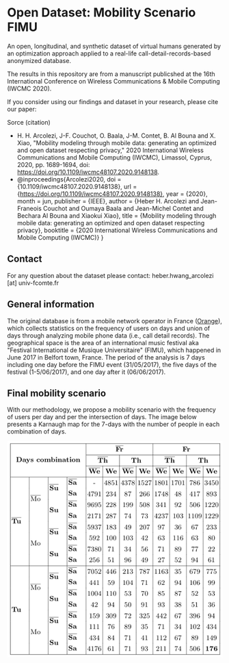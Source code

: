 # Open Dataset: Mobility Scenario FIMU

An open, longitudinal, and synthetic dataset of virtual humans generated by an optimization approach applied to a real-life call-detail-records-based anonymized database.

The results in this repository are from a manuscript publicshed at the 16th International Conference on Wireless Communications & Mobile Computing (IWCMC 2020).

If you consider using our findings and dataset in your research, please cite our paper:

Sorce (citation)
- H. H. Arcolezi, J-F. Couchot, O. Baala, J-M. Contet, B. Al Bouna and X. Xiao, "Mobility modeling through mobile data: generating an optimized and open dataset respecting privacy," 2020 International Wireless Communications and Mobile Computing (IWCMC), Limassol, Cyprus, 2020, pp. 1689-1694, doi: https://doi.org/10.1109/iwcmc48107.2020.9148138.
- @inproceedings{Arcolezi2020,
  doi = {10.1109/iwcmc48107.2020.9148138},
  url = {https://doi.org/10.1109/iwcmc48107.2020.9148138},
  year = {2020},
  month = jun,
  publisher = {IEEE},
  author = {Heber H. Arcolezi and Jean-Franeois Couchot and Oumaya Baala and Jean-Michel Contet and Bechara Al Bouna and Xiaokui Xiao},
  title = {Mobility modeling through mobile data: generating an optimized and open dataset respecting privacy},
  booktitle = {2020 International Wireless Communications and Mobile Computing (IWCMC)}
}

## Contact

For any question about the dataset please contact: heber.hwang_arcolezi [at] univ-fcomte.fr

## General information
The original database is from a mobile network operator in France ([Orange](https://www.orange-business.com/en/products/flux-vision)), which collects statistics on the frequency of users on days and union of days through analyzing mobile phone data (i.e., call detail records). The geographical space is the area of an international music festival aka "Festival International de Musique Universitaire" (FIMU), which happened in June 2017 in Belfort town, France. The period of the analysis is 7 days including one day before the FIMU event (31/05/2017), the five days of the festival (1-5/06/2017), and one day after it (06/06/2017). 

## Final mobility scenario
With our methodology, we propose a mobility scenario with the frequency of users per day and per the intersection of days. The image below presents a Karnaugh map for the 7-days with the number of people in each combination of days.

![Final optimized mobility scenario](/Data/Global_MS.png)
